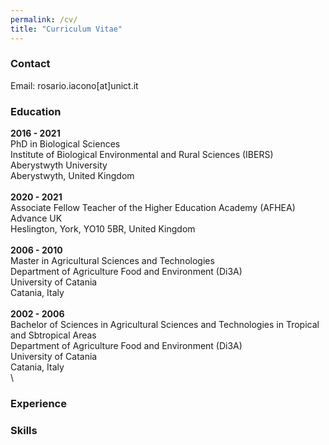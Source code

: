 ```yaml
---
permalink: /cv/
title: "Curriculum Vitae"
---
```

### Contact
Email: rosario.iacono[at]unict.it

### Education
**2016 - 2021**\
PhD in Biological Sciences\
Institute of Biological Environmental and Rural Sciences (IBERS)\
Aberystwyth University\
Aberystwyth, United Kingdom\
\
**2020 - 2021**\
Associate Fellow Teacher of the Higher Education Academy (AFHEA)\
Advance UK\
Heslington, York, YO10 5BR, United Kingdom\
\
**2006 - 2010**\
Master in Agricultural Sciences and Technologies\
Department of Agriculture Food and Environment (Di3A)\
University of Catania\
Catania, Italy\
\
**2002 - 2006**\
Bachelor of Sciences in Agricultural Sciences and Technologies in Tropical and Sbtropical Areas\
Department of Agriculture Food and Environment (Di3A)\
University of Catania\
Catania, Italy\
\

### Experience

### Skills
